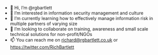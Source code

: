 - 👋 Hi, I’m @rgbartlett
- 👀 I’m interested in information security management and culture
- 🌱 I’m currently learning how to effectively manage information risk in multiple partners of varying size
- 💞️ I’m looking to collaborate on training, awareness and small scale technical solutions for non-profit/NGOs
- 📫 You can reach me on richard@rgbartlett.co.uk or https://twitter.com/RichBartlett

<!---
rgbartlett/rgbartlett is a ✨ special ✨ repository because its `README.md` (this file) appears on your GitHub profile.
You can click the Preview link to take a look at your changes.
--->
